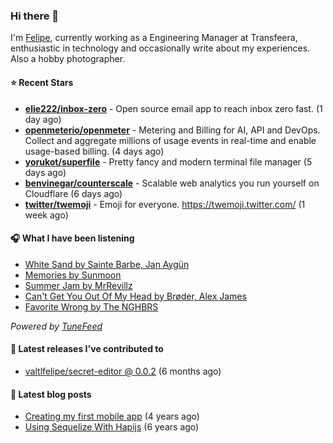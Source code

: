 ### Hi there 👋

I'm [Felipe](https://felipevm.com), currently working as a Engineering Manager at Transfeera, enthusiastic in technology and occasionally write about my experiences. Also a hobby photographer.

#### ⭐ Recent Stars
- **[elie222/inbox-zero](https://github.com/elie222/inbox-zero)** - Open source email app to reach inbox zero fast. (1 day ago)
- **[openmeterio/openmeter](https://github.com/openmeterio/openmeter)** - Metering and Billing for AI, API and DevOps. Collect and aggregate millions of usage events in real-time and enable usage-based billing. (4 days ago)
- **[yorukot/superfile](https://github.com/yorukot/superfile)** - Pretty fancy and modern terminal file manager (5 days ago)
- **[benvinegar/counterscale](https://github.com/benvinegar/counterscale)** - Scalable web analytics you run yourself on Cloudflare (6 days ago)
- **[twitter/twemoji](https://github.com/twitter/twemoji)** - Emoji for everyone. https://twemoji.twitter.com/ (1 week ago)

#### 🎧 What I have been listening
- [White Sand by Sainte Barbe, Jan Aygün](https://open.spotify.com/track/6o60ib1fLhoTQK0sJHhhtW)
- [Memories by Sunmoon](https://open.spotify.com/track/2YEx4eDIQ6Bj7CWDXQQiMv)
- [Summer Jam by MrRevillz](https://open.spotify.com/track/3jJPgRFMBVzt7Ny5AB4U0C)
- [Can&#39;t Get You Out Of My Head by Brøder, Alex James](https://open.spotify.com/track/6YaxLesNo8CZtyk5oGlKoR)
- [Favorite Wrong by The NGHBRS](https://open.spotify.com/track/4aGStEuwrSQBynCrHMgsEQ)

_Powered by [TuneFeed](https://tunefeed.app?ref=valtlfelipe-gh-profile)_ 

#### 🚀 Latest releases I've contributed to


- [valtlfelipe/secret-editor @ 0.0.2](https://github.com/valtlfelipe/secret-editor/releases/tag/0.0.2) (6 months ago)

#### 📄 Latest blog posts
- [Creating my first mobile app](https://felipevm.com/posts/creating-my-first-mobile-app/) (4 years ago)
- [Using Sequelize With Hapijs](https://felipevm.com/posts/using-sequelize-with-hapijs/) (6 years ago)
